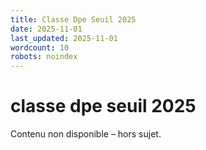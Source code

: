 ```yaml
---
title: Classe Dpe Seuil 2025
date: 2025-11-01
last_updated: 2025-11-01
wordcount: 10
robots: noindex
---
```


# classe dpe seuil 2025

Contenu non disponible – hors sujet.